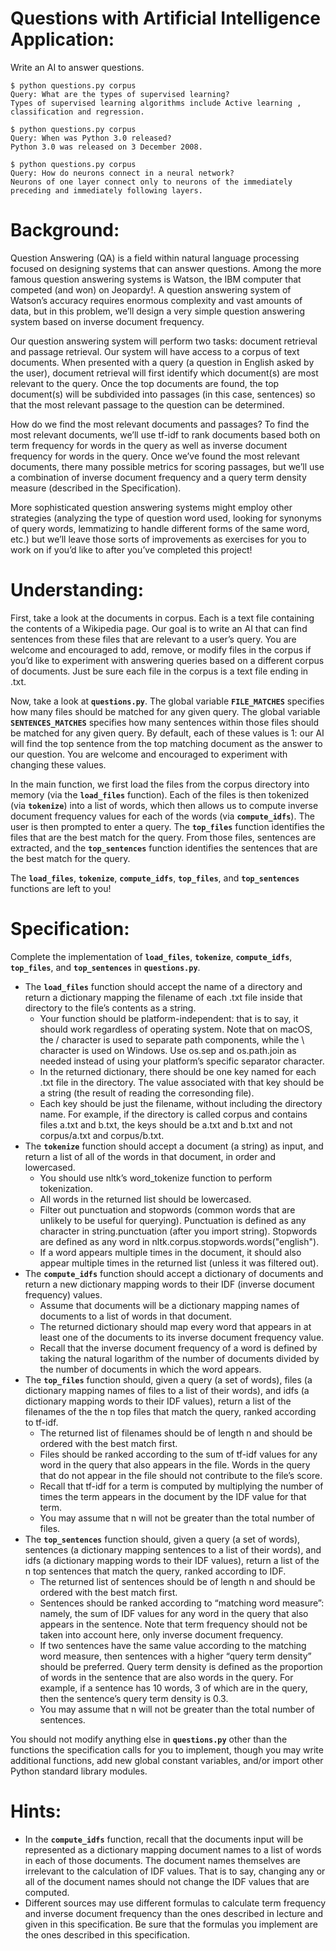 # Questions with Artificial Intelligence Application:

Write an AI to answer questions.

```
$ python questions.py corpus
Query: What are the types of supervised learning?
Types of supervised learning algorithms include Active learning , classification and regression.

$ python questions.py corpus
Query: When was Python 3.0 released?
Python 3.0 was released on 3 December 2008.

$ python questions.py corpus
Query: How do neurons connect in a neural network?
Neurons of one layer connect only to neurons of the immediately preceding and immediately following layers.
```
# Background:

Question Answering (QA) is a field within natural language processing focused on designing systems that can answer questions. Among the more famous question answering systems is Watson, the IBM computer that competed (and won) on Jeopardy!. A question answering system of Watson’s accuracy requires enormous complexity and vast amounts of data, but in this problem, we’ll design a very simple question answering system based on inverse document frequency.

Our question answering system will perform two tasks: document retrieval and passage retrieval. Our system will have access to a corpus of text documents. When presented with a query (a question in English asked by the user), document retrieval will first identify which document(s) are most relevant to the query. Once the top documents are found, the top document(s) will be subdivided into passages (in this case, sentences) so that the most relevant passage to the question can be determined.

How do we find the most relevant documents and passages? To find the most relevant documents, we’ll use tf-idf to rank documents based both on term frequency for words in the query as well as inverse document frequency for words in the query. Once we’ve found the most relevant documents, there many possible metrics for scoring passages, but we’ll use a combination of inverse document frequency and a query term density measure (described in the Specification).

More sophisticated question answering systems might employ other strategies (analyzing the type of question word used, looking for synonyms of query words, lemmatizing to handle different forms of the same word, etc.) but we’ll leave those sorts of improvements as exercises for you to work on if you’d like to after you’ve completed this project!

# Understanding:

First, take a look at the documents in corpus. Each is a text file containing the contents of a Wikipedia page. Our goal is to write an AI that can find sentences from these files that are relevant to a user’s query. You are welcome and encouraged to add, remove, or modify files in the corpus if you’d like to experiment with answering queries based on a different corpus of documents. Just be sure each file in the corpus is a text file ending in .txt.

Now, take a look at **`questions.py`**. The global variable **`FILE_MATCHES`** specifies how many files should be matched for any given query. The global variable **`SENTENCES_MATCHES`** specifies how many sentences within those files should be matched for any given query. By default, each of these values is 1: our AI will find the top sentence from the top matching document as the answer to our question. You are welcome and encouraged to experiment with changing these values.

In the main function, we first load the files from the corpus directory into memory (via the **`load_files`** function). Each of the files is then tokenized (via **`tokenize`**) into a list of words, which then allows us to compute inverse document frequency values for each of the words (via **`compute_idfs`**). The user is then prompted to enter a query. The **`top_files`** function identifies the files that are the best match for the query. From those files, sentences are extracted, and the **`top_sentences`** function identifies the sentences that are the best match for the query.

The **`load_files`**, **`tokenize`**, **`compute_idfs`**, **`top_files`**, and **`top_sentences`** functions are left to you!

# Specification:

Complete the implementation of **`load_files`**, **`tokenize`**, **`compute_idfs`**, **`top_files`**, and **`top_sentences`** in **`questions.py`**.

- The **`load_files`** function should accept the name of a directory and return a dictionary mapping the filename of each .txt file inside that directory to the file’s contents as a string.
    - Your function should be platform-independent: that is to say, it should work regardless of operating system. Note that on macOS, the / character is used to separate path components, while the \ character is used on Windows. Use os.sep and os.path.join as needed instead of using your platform’s specific separator character.
    - In the returned dictionary, there should be one key named for each .txt file in the directory. The value associated with that key should be a string (the result of reading the corresonding file).
    - Each key should be just the filename, without including the directory name. For example, if the directory is called corpus and contains files a.txt and b.txt, the keys should be a.txt and b.txt and not corpus/a.txt and corpus/b.txt.
- The **`tokenize`** function should accept a document (a string) as input, and return a list of all of the words in that document, in order and lowercased.
    - You should use nltk’s word_tokenize function to perform tokenization.
    - All words in the returned list should be lowercased.
    - Filter out punctuation and stopwords (common words that are unlikely to be useful for querying). Punctuation is defined as any character in string.punctuation (after you import string). Stopwords are defined as any word in nltk.corpus.stopwords.words("english").
    - If a word appears multiple times in the document, it should also appear multiple times in the returned list (unless it was filtered out).
- The **`compute_idfs`** function should accept a dictionary of documents and return a new dictionary mapping words to their IDF (inverse document frequency) values.
    - Assume that documents will be a dictionary mapping names of documents to a list of words in that document.
    - The returned dictionary should map every word that appears in at least one of the documents to its inverse document frequency value.
    - Recall that the inverse document frequency of a word is defined by taking the natural logarithm of the number of documents divided by the number of documents in which the word appears.
- The **`top_files`** function should, given a query (a set of words), files (a dictionary mapping names of files to a list of their words), and idfs (a dictionary mapping words to their IDF values), return a list of the filenames of the the n top files that match the query, ranked according to tf-idf.
    - The returned list of filenames should be of length n and should be ordered with the best match first.
    - Files should be ranked according to the sum of tf-idf values for any word in the query that also appears in the file. Words in the query that do not appear in the file should not contribute to the file’s score.
    - Recall that tf-idf for a term is computed by multiplying the number of times the term appears in the document by the IDF value for that term.
    - You may assume that n will not be greater than the total number of files.
- The **`top_sentences`** function should, given a query (a set of words), sentences (a dictionary mapping sentences to a list of their words), and idfs (a dictionary mapping words to their IDF values), return a list of the n top sentences that match the query, ranked according to IDF.
    - The returned list of sentences should be of length n and should be ordered with the best match first.
    - Sentences should be ranked according to “matching word measure”: namely, the sum of IDF values for any word in the query that also appears in the sentence. Note that term frequency should not be taken into account here, only inverse document frequency.
    - If two sentences have the same value according to the matching word measure, then sentences with a higher “query term density” should be preferred. Query term density is defined as the proportion of words in the sentence that are also words in the query. For example, if a sentence has 10 words, 3 of which are in the query, then the sentence’s query term density is 0.3.
    - You may assume that n will not be greater than the total number of sentences.

You should not modify anything else in **`questions.py`** other than the functions the specification calls for you to implement, though you may write additional functions, add new global constant variables, and/or import other Python standard library modules.

# Hints:

- In the **`compute_idfs`** function, recall that the documents input will be represented as a dictionary mapping document names to a list of words in each of those documents. The document names themselves are irrelevant to the calculation of IDF values. That is to say, changing any or all of the document names should not change the IDF values that are computed.
- Different sources may use different formulas to calculate term frequency and inverse document frequency than the ones described in lecture and given in this specification. Be sure that the formulas you implement are the ones described in this specification.